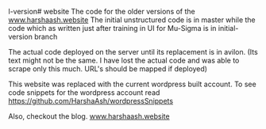 l-version# website
The code for the older versions of the www.harshaash.website
The initial unstructured code is in master while the code which as written just after training in UI for Mu-Sigma is in initial-version branch

The actual code deployed on the server until its replacement is in avilon. (Its text might not be the same. I have lost the actual code and was able to scrape only this much. URL's should be mapped if deployed)

This website was replaced with the current wordpress built account. To see code snippets for the wordpress account read https://github.com/HarshaAsh/wordpressSnippets

Also, checkout the blog. www.harshaash.website
